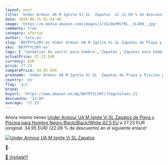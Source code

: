 ```yaml
---
layout: post
title: 'Under Armour UA M Ignite Vi SL  Zapatos  al 22.09 % de descuento'
date: 2020-06-25 01:44:48
image: 'https://m.media-amazon.com/images/I/31C0wYMiTRL._SL400_.jpg'
comments: true
category: ofertas
author: 'tole.es'
slug: 'B07PYYLSRY-es Under Armour UA M Ignite Vi SL Zapatos de Playa y Piscina...'
sku: 'B07PYYLSRY-es'
tags: [ 'Sandalias de vestir para hombre','Zapatos','Zapatos para hombre','Zapatos y complementos','zapatos', ]
actualPrice: 27.23 EUR
currency: EUR
price: 27.23
comparePrice: 34.95 EUR
prodname: 'Under Armour UA M Ignite Vi SL  Zapatos de Playa y Piscina para Hombre  Negro  Black/Black/White   42.5 EU'
country: 'es'
flag: '🇪🇸'
brand: ''
buyurl: 'https://www.amazon.es/dp/B07PYYLSRY/?tag=tolees-21'
descuento: '22.09'
average: '27.23'
---
```


Ahora mismo tienes [Under Armour UA M Ignite Vi SL  Zapatos de Playa y Piscina para Hombre  Negro  Black/Black/White   42.5 EU](https://www.amazon.es/dp/B07PYYLSRY/?tag=tolees-21) a 27.23 EUR (original: 34.95 EUR) (22.09 %  de descuento) en el siguiente enlace!

[![Under Armour UA M Ignite Vi SL  Zapatos ](https://m.media-amazon.com/images/I/31C0wYMiTRL._SL400_.jpg)](https://www.amazon.es/dp/B07PYYLSRY/?tag=tolees-21)

🔎:


[🛒 Visítala!!!](https://www.amazon.es/dp/B07PYYLSRY/?tag=tolees-21)
